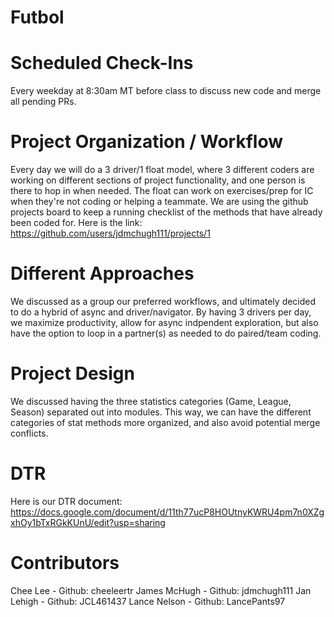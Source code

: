 # Futbol

# Scheduled Check-Ins
Every weekday at 8:30am MT before class to discuss new code and merge all pending PRs.

# Project Organization / Workflow
Every day we will do a 3 driver/1 float model, where 3 different coders are working on different sections of project functionality, and one person is there to hop in when needed. The float can work on exercises/prep for IC when they're not coding or helping a teammate. We are using the github projects board to keep a running checklist of the methods that have already been coded for. Here is the link: https://github.com/users/jdmchugh111/projects/1

# Different Approaches
We discussed as a group our preferred workflows, and ultimately decided to do a hybrid of async and driver/navigator. By having 3 drivers per day, we maximize productivity, allow for async indpendent exploration, but also have the option to loop in a partner(s) as needed to do paired/team coding.

# Project Design
We discussed having the three statistics categories (Game, League, Season) separated out into modules. This way, we can have the different categories of stat methods more organized, and also avoid potential merge conflicts.

# DTR
Here is our DTR document: https://docs.google.com/document/d/11th77ucP8HOUtnyKWRU4pm7n0XZgxhOy1bTxRGkKUnU/edit?usp=sharing

# Contributors
Chee Lee - Github: cheeleertr
James McHugh - Github: jdmchugh111
Jan Lehigh - Github: JCL461437
Lance Nelson - Github: LancePants97

